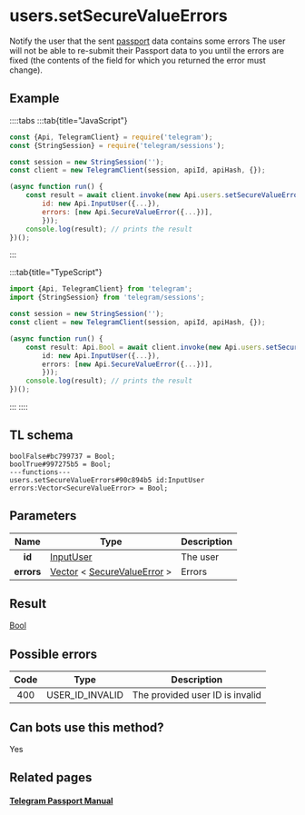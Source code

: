 # users.setSecureValueErrors

Notify the user that the sent [passport](https://core.telegram.org/passport) data contains some errors The user will not be able to re-submit their Passport data to you until the errors are fixed (the contents of the field for which you returned the error must change).

## Example

::::tabs
:::tab{title="JavaScript"}

```js
const {Api, TelegramClient} = require('telegram');
const {StringSession} = require('telegram/sessions');

const session = new StringSession('');
const client = new TelegramClient(session, apiId, apiHash, {});

(async function run() {
    const result = await client.invoke(new Api.users.setSecureValueErrors({
		id: new Api.InputUser({...}),
		errors: [new Api.SecureValueError({...})],
		}));
    console.log(result); // prints the result
})();

```

:::

:::tab{title="TypeScript"}

```ts
import {Api, TelegramClient} from 'telegram';
import {StringSession} from 'telegram/sessions';

const session = new StringSession('');
const client = new TelegramClient(session, apiId, apiHash, {});

(async function run() {
    const result: Api.Bool = await client.invoke(new Api.users.setSecureValueErrors({
		id: new Api.InputUser({...}),
		errors: [new Api.SecureValueError({...})],
		}));
    console.log(result); // prints the result
})();

```

:::
::::

## TL schema

```
boolFalse#bc799737 = Bool;
boolTrue#997275b5 = Bool;
---functions---
users.setSecureValueErrors#90c894b5 id:InputUser errors:Vector<SecureValueError> = Bool;
```

## Parameters

|    Name    | Type                                                                                                                        | Description |
| :--------: | --------------------------------------------------------------------------------------------------------------------------- | ----------- |
|   **id**   | [InputUser](https://core.telegram.org/type/InputUser)                                                                       | The user    |
| **errors** | [Vector](https://core.telegram.org/type/Vector%20t) < [SecureValueError](https://core.telegram.org/type/SecureValueError) > | Errors      |

## Result

[Bool](https://core.telegram.org/type/Bool)

## Possible errors

| Code | Type            | Description                     |
| :--: | --------------- | ------------------------------- |
| 400  | USER_ID_INVALID | The provided user ID is invalid |

## Can bots use this method?

Yes

## Related pages

#### [Telegram Passport Manual](https://core.telegram.org/passport)
